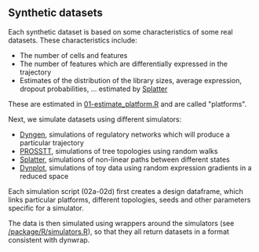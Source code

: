 
Synthetic datasets
------------------

Each synthetic dataset is based on some characteristics of some real datasets. These characteristics include:

-   The number of cells and features
-   The number of features which are differentially expressed in the trajectory
-   Estimates of the distribution of the library sizes, average expression, dropout probabilities, ... estimated by [Splatter](https://github.com/Oshlack/splatter)

These are estimated in [01-estimate\_platform.R](01-estimate_platform.R) and are called "platforms".

Next, we simulate datasets using different simulators:

-   [Dyngen](https://github.com/dynverse/dyngen), simulations of regulatory networks which will produce a particular trajectory
-   [PROSSTT](https://github.com/soedinglab/prosstt), simulations of tree topologies using random walks
-   [Splatter](https://github.com/Oshlack/splatter), simulations of non-linear paths between different states
-   [Dynplot](https://github.com/dynverse/dynplot), simulations of toy data using random expression gradients in a reduced space

Each simulation script (02a-02d) first creates a design dataframe, which links particular platforms, different topologies, seeds and other parameters specific for a simulator.

The data is then simulated using wrappers around the simulators (see [/package/R/simulators.R](/package/R/simulators.R)), so that they all return datasets in a format consistent with dynwrap.
